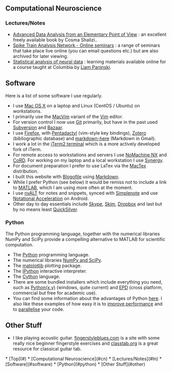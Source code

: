 <div class="content" markdown="1">

## <a name="cn"></a>Computational Neuroscience

### <a name="ln"></a>Lectures/Notes

* [Advanced Data Analysis from an Elementary Point of View](http://www.stat.cmu.edu/~cshalizi/ADAfaEPoV/) : an excellent freely available book by Cosma Shalizi..
* [Spike Train Analysis Network - Online seminars](http://www.spiketrain.org/Seminars.html) : a range of seminars that take place live online (you can email questions etc.) but are also archived for later viewing.
* [Statistical analysis of neural data](http://www.stat.columbia.edu/~liam/teaching/neurostat-spr09/) : learning materials available online for a course taught at Columbia by [Liam Paninski](http://www.stat.columbia.edu/~liam/).

## <a name="software"></a>Software
Here is a list of some software I use regularly.

* I use [Mac OS X](http://www.apple.com/macosx/) on a laptop and Linux (CentOS / Ubuntu) on workstations.
* I primarily use the [MacVim](http://code.google.com/p/macvim/) variant of the [Vim](http://www.vim.org/) editor.
* For version control I now use [Git](http://git-scm.com/) primarily, but have in the past used [Subversion](http://subversion.tigris.org/) and [Bazaar](http://bazaar-vcs.org/).
* I use [Firefox](http://www.mozilla.com/firefox/), with [Pentadactyl](http://dactyl.sourceforge.net/pentadactyl/) (vim-style key bindings), [Zotero](http://www.zotero.org/) (bibliographic database) and [markdown-here](https://github.com/adam-p/markdown-here) (Markdown in Gmail).
* I work a lot in the [iTerm2 terminal](http://www.iterm2.com/#/section/home) which is a more actively developed fork of iTerm.
* For remote access to workstations and servers I use [NoMachine NX](http://www.nomachine.com/) and [CoRD](http://cord.sourceforge.net/). For working on my laptop and a local workstation I use [Synergy](http://synergy-foss.org/).
* For document preparation I prefer to use LaTex via the [MacTex](http://www.tug.org/mactex/) distribution.
* I built this website with [Blogofile](http://www.blogofile.com/) using [Markdown](http://daringfireball.net/projects/markdown/).
* While I prefer Python (see below) it would be remiss not to include a link to [MATLAB](http://www.mathworks.co.uk/products/matlab/index.html), which I am using more often at the moment.
* I use [nvALT](http://brettterpstra.com/projects/nvalt/) for notes and snippets, synced with [Simplenote](http://simplenote.com/) and use [Notational Acceleration](https://play.google.com/store/apps/details?id=com.kludgenics.android.notes&hl=en) on Android.
* Other day to day essentials include [Skype](http://www.skype.com/), [Skim](http://skim-app.sourceforge.net/), [Dropbox](https://www.dropbox.com/) and last but by no means least [QuickSilver](http://www.blacktree.com/).


### <a name="python"></a>Python
The Python programming language, together with the numerical libraries NumPy and SciPy provide a compelling alternative to MATLAB for scientific computation.

* The [Python](http://www.python.org/) programming language.
* The numerical libraries [NumPy and SciPy](http://www.scipy.org/). 
* The [matplotlib](http://matplotlib.sourceforge.net/) plotting package.
* The [IPython](http://ipython.scipy.org/moin/) interactive interpreter.
* The [Cython](http://cython.org/) language.
* There are some bundled installers which include everything you need, such as [Python(x,y)](http://www.pythonxy.com/) (windows, quite current) and [EPD](http://www.enthought.com/products/epd.php) (cross platform, commercial but free for academic use).
* You can find some information about the advantages of Python [here](http://www.stat.washington.edu/~hoytak/blog/whypython.html). I also like these examples of how easy it is to [improve performance](http://www.scipy.org/PerformancePython) and to [parallelise](http://www.scipy.org/ParallelProgramming) your code.

## <a name="other"></a>Other Stuff

* I like playing acoustic guitar. [fingerstyleblues.com](http://www.fingerstyleblues.com/) is a site with some really nice beginner fingerstyle exercises and [classtab.org](http://www.classtab.org/) is a great resource for classical guitar tab.


</div>


<div id="subcontent" markdown="1">
<div class="menublock" markdown="1">
* [Top](#)
* [Computational Neuroscience](#cn)
  * [Lectures/Notes](#ln)
* [Software](#software)
  * [Python](#python)
* [Other Stuff](#other)
</div>
</div>

<!-- vim: set ts=2 sw=2 ft=mkd :-->
